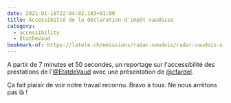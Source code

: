 ```yaml
---
date: 2021-01-18T22:04:02.183+01:00
title: Accessibilté de la déclaration d'impôt vaudoise
category:
  - accessibility
  - EtatDeVaud
bookmark-of: https://latele.ch/emissions/radar-vaudois/radar-vaudois-s-2021-e-11
---
```

A partir de 7 minutes et 50 secondes, un reportage sur l'accessibilité des prestations de l'[@EtatdeVaud](https://twitter.com/EtatdeVaud) avec une présentation de [@cfardel](https://twitter.com/EtatdeVaud).

Ça fait plaisir de voir notre travail reconnu. Bravo à tous.
Ne nous arrêtons pas là !
